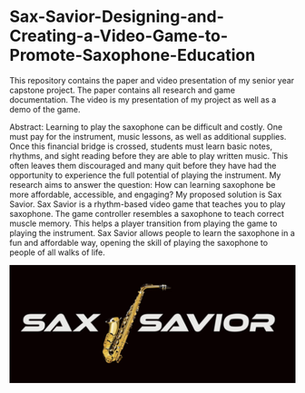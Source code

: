 # Sax-Savior-Designing-and-Creating-a-Video-Game-to-Promote-Saxophone-Education

This repository contains the paper and video presentation of my senior year capstone project. The paper contains all research and game documentation. The video is my presentation of my project as well as a demo of the game. 

Abstract:
  Learning to play the saxophone can be difficult and costly. One must pay for the instrument, music lessons, as well as additional supplies. Once this financial bridge is crossed, students must learn basic notes, rhythms, and sight reading before they are able to play written music. This often leaves them discouraged and many quit before they have had the opportunity to experience the full potential of playing the instrument.
  My research aims to answer the question: How can learning saxophone be more affordable, accessible, and engaging? My proposed solution is Sax Savior. 
  Sax Savior is a rhythm-based video game that teaches you to play saxophone. The game controller resembles a saxophone to teach correct muscle memory.  This helps a player transition from playing the game to playing the instrument. Sax Savior allows people to learn the saxophone in a fun and affordable way, opening the skill of playing the saxophone to people of all walks of life. 
  
 ![Logo](https://raw.githubusercontent.com/AdamBadagliacco/Sax-Savior-Designing-and-Creating-a-Video-Game-to-Promote-Saxophone-Education/master/Logo.PNG) 

